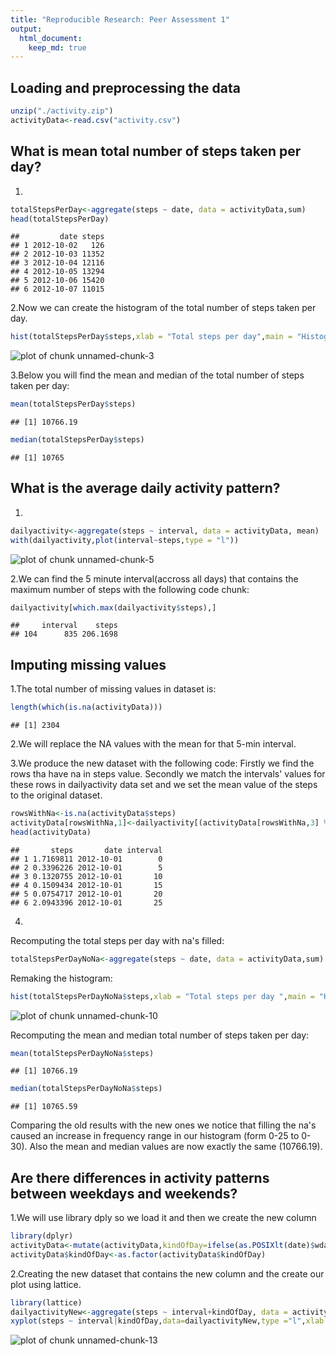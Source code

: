 ```yaml
---
title: "Reproducible Research: Peer Assessment 1"
output: 
  html_document:
    keep_md: true
---
```



## Loading and preprocessing the data

```r
unzip("./activity.zip")
activityData<-read.csv("activity.csv")
```


## What is mean total number of steps taken per day?
1.

```r
totalStepsPerDay<-aggregate(steps ~ date, data = activityData,sum)
head(totalStepsPerDay)
```

```
##         date steps
## 1 2012-10-02   126
## 2 2012-10-03 11352
## 3 2012-10-04 12116
## 4 2012-10-05 13294
## 5 2012-10-06 15420
## 6 2012-10-07 11015
```

2.Now we can create the histogram of the total number of steps taken per day.

```r
hist(totalStepsPerDay$steps,xlab = "Total steps per day",main = "Histogram of total steps per day")
```

![plot of chunk unnamed-chunk-3](figure/unnamed-chunk-3-1.png) 

3.Below you will find the mean and median of the total number of steps taken per day:

```r
mean(totalStepsPerDay$steps)
```

```
## [1] 10766.19
```

```r
median(totalStepsPerDay$steps)
```

```
## [1] 10765
```

## What is the average daily activity pattern?
1.

```r
dailyactivity<-aggregate(steps ~ interval, data = activityData, mean)
with(dailyactivity,plot(interval~steps,type = "l"))
```

![plot of chunk unnamed-chunk-5](figure/unnamed-chunk-5-1.png) 

2.We can find the 5 minute interval(accross all days) that contains the maximum number of steps with the following code chunk:

```r
dailyactivity[which.max(dailyactivity$steps),]
```

```
##     interval    steps
## 104      835 206.1698
```

## Imputing missing values
1.The total number of missing values in dataset is:


```r
length(which(is.na(activityData)))
```

```
## [1] 2304
```

2.We will replace the NA values with the mean for that 5-min interval.

3.We produce the new dataset with the following code:
Firstly we find the rows tha have na in steps value.
Secondly we match the intervals' values for these rows in dailyactivity data set and we set the mean value of the steps to the original dataset.


```r
rowsWithNa<-is.na(activityData$steps)
activityData[rowsWithNa,1]<-dailyactivity[(activityData[rowsWithNa,3] %in% dailyactivity$interval),2]
head(activityData)
```

```
##       steps       date interval
## 1 1.7169811 2012-10-01        0
## 2 0.3396226 2012-10-01        5
## 3 0.1320755 2012-10-01       10
## 4 0.1509434 2012-10-01       15
## 5 0.0754717 2012-10-01       20
## 6 2.0943396 2012-10-01       25
```
4.
Recomputing the total steps per day with na's filled:


```r
totalStepsPerDayNoNa<-aggregate(steps ~ date, data = activityData,sum)
```

Remaking the histogram:


```r
hist(totalStepsPerDayNoNa$steps,xlab = "Total steps per day ",main = "Histogram of total steps per day no NA's")
```

![plot of chunk unnamed-chunk-10](figure/unnamed-chunk-10-1.png) 

Recomputing the mean and median total number of steps taken per day:


```r
mean(totalStepsPerDayNoNa$steps)
```

```
## [1] 10766.19
```

```r
median(totalStepsPerDayNoNa$steps)
```

```
## [1] 10765.59
```

Comparing the old results with the new ones we notice that filling the na's caused an increase in frequency range in our histogram (form 0-25 to 0-30). Also the mean and median values are now exactly the same (10766.19).

## Are there differences in activity patterns between weekdays and weekends?
1.We will use library dply so we load it and then we create the new column

```r
library(dplyr)
activityData<-mutate(activityData,kindOfDay=ifelse(as.POSIXlt(date)$wday %in% c(0,1),"weekend","weekday"))
activityData$kindOfDay<-as.factor(activityData$kindOfDay)
```

2.Creating the new dataset that contains the new column and the create our plot using lattice.


```r
library(lattice)
dailyactivityNew<-aggregate(steps ~ interval+kindOfDay, data = activityData, mean)
xyplot(steps ~ interval|kindOfDay,data=dailyactivityNew,type ="l",xlab ="Interval",ylab="Number of steps",layout=c(1,2))
```

![plot of chunk unnamed-chunk-13](figure/unnamed-chunk-13-1.png) 
